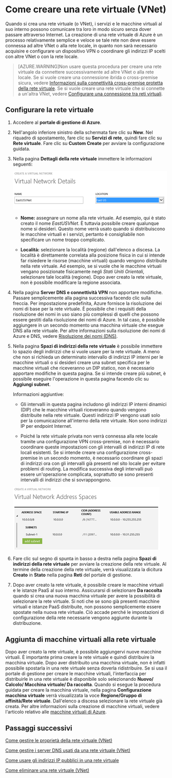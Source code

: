 <properties 
   pageTitle="Come creare una rete virtuale (VNet)"
   description="Informazioni su come creare una rete virtuale (VNet)"
   services="virtual-network"
   documentationCenter="na"
   authors="telmosampaio"
   manager="carolz"
   editor="tysonn" />
<tags 
   ms.service="virtual-network"
   ms.devlang="na"
   ms.topic="article"
   ms.tgt_pltfrm="na"
   ms.workload="infrastructure-services"
   ms.date="06/08/2015"
   ms.author="telmos" />

# Come creare una rete virtuale (VNet)

Quando si crea una rete virtuale (o VNet), i servizi e le macchine virtuali al suo interno possono comunicare tra loro in modo sicuro senza dover passare attraverso Internet. La creazione di una rete virtuale di Azure è un processo relativamente semplice e veloce se tale rete non deve essere connessa ad altre VNet o alla rete locale, in quanto non sarà necessario acquisire e configurare un dispositivo VPN o coordinare gli indirizzi IP scelti con altre VNet o con la rete locale.

>[AZURE.WARNING]Non usare questa procedura per creare una rete virtuale da connettere successivamente ad altre VNet o alla rete locale. Se si vuole creare una connessione ibrida o cross-premise sicura, vedere [Informazioni sulla connettività cross-premise protetta della rete virtuale](https://msdn.microsoft.com/library/azure/dn133798.aspx). Se si vuole creare una rete virtuale che si connette a un'altra VNet, vedere [Configurare una connessione tra reti virtuali](https://msdn.microsoft.com/library/azure/dn690122.aspx).

## Configurare la rete virtuale

1. Accedere al **portale di gestione di Azure**.

1. Nell'angolo inferiore sinistro della schermata fare clic su **New**. Nel riquadro di spostamento, fare clic su **Servizi di rete**, quindi fare clic su **Rete virtuale**. Fare clic su **Custom Create** per avviare la configurazione guidata.

1. Nella pagina **Dettagli della rete virtuale** immettere le informazioni seguenti:

	![Dettagli della rete virtuale](./media/virtual-networks-create-vnet/IC736054.png)

	- **Nome:** assegnare un nome alla rete virtuale. Ad esempio, qui è stato creato il nome *EastUSVNet*. È tuttavia possibile creare qualunque nome si desideri. Questo nome verrà usato quando si distribuiscono le macchine virtuali e i servizi, pertanto è consigliabile non specificare un nome troppo complicato.

	- **Località:** selezionare la località (regione) dall'elenco a discesa. La località è direttamente correlata alla posizione fisica in cui si intende far risiedere le risorse (macchine virtuali) quando vengono distribuite nella rete virtuale. Ad esempio, se si vuole che le macchine virtuali vengano posizionate fisicamente negli *Stati Uniti Orientali*, selezionare tale località (regione). Dopo aver creato la rete virtuale, non è possibile modificare la regione associata.

1. Nella pagina **Server DNS e connettività VPN** non apportare modifiche. Passare semplicemente alla pagina successiva facendo clic sulla freccia. Per impostazione predefinita, Azure fornisce la risoluzione dei nomi di base per la rete virtuale. È possibile che i requisiti della risoluzione dei nomi in uso siano più complessi di quelli che possono essere gestiti dalla risoluzione dei nomi di Azure. In tal caso, è possibile aggiungere in un secondo momento una macchina virtuale che esegue DNS alla rete virtuale. Per altre informazioni sulla risoluzione dei nomi di Azure e DNS, vedere [Risoluzione dei nomi (DNS)](https://msdn.microsoft.com/library/azure/jj156088.aspx).

1. Nella pagina **Spazi di indirizzi della rete virtuale** è possibile immettere lo spazio degli indirizzi che si vuole usare per la rete virtuale. A meno che non si richieda un determinato intervallo di indirizzi IP interni per le macchine virtuali o si desideri creare una subnet specifica per le macchine virtuali che riceveranno un DIP statico, non è necessario apportare modifiche in questa pagina. Se si intende creare più subnet, è possibile eseguire l'operazione in questa pagina facendo clic su **Aggiungi subnet**.

	Informazioni aggiuntive:

	- Gli intervalli in questa pagina includono gli indirizzi IP interni dinamici (DIP) che le macchine virtuali riceveranno quando vengono distribuite nella rete virtuale. Questi indirizzi IP vengono usati solo per la comunicazione all'interno della rete virtuale. Non sono indirizzi IP per endpoint Internet.

	- Poiché la rete virtuale privata non verrà connessa alla rete locale tramite una configurazione VPN cross-premise, non è necessario coordinare queste impostazioni con gli intervalli di indirizzi IP di rete locali esistenti. Se si intende creare una configurazione cross-premise in un secondo momento, è necessario coordinare gli spazi di indirizzi ora con gli intervalli già presenti nel sito locale per evitare problemi di routing. La modifica successiva degli intervalli può essere un'operazione complicata, soprattutto se sono presenti intervalli di indirizzi che si sovrappongono.

	![Spazio di indirizzi](./media/virtual-networks-create-vnet/IC716778.png)

1. Fare clic sul segno di spunta in basso a destra nella pagina **Spazi di indirizzi della rete virtuale** per avviare la creazione della rete virtuale. Al termine della creazione della rete virtuale, verrà visualizzata la dicitura **Creato** in **Stato** nella pagina **Reti** del portale di gestione.

1. Dopo aver creato la rete virtuale, è possibile creare le macchine virtuali e le istanze PaaS al suo interno. Assicurarsi di selezionare **Da raccolta** quando si crea una nuova macchina virtuale per avere la possibilità di selezionare la rete virtuale. Si noti che se sono già presenti macchine virtuali e istanze PaaS distribuite, non possono semplicemente essere spostate nella nuova rete virtuale. Ciò accade perché le impostazioni di configurazione della rete necessarie vengono aggiunte durante la distribuzione.

## Aggiunta di macchine virtuali alla rete virtuale

Dopo aver creato la rete virtuale, è possibile aggiungervi nuove macchine virtuali. È importante prima creare la rete virtuale e quindi distribuire la macchina virtuale. Dopo aver distribuito una macchina virtuale, non è infatti possibile spostarla in una rete virtuale senza doverla ridistribuire. Se si usa il portale di gestione per creare le macchine virtuali, l'interfaccia per distribuirle in una rete virtuale è disponibile solo selezionando **Nuovo/ Calcolo/ Macchina virtuale/ Da raccolta**. Quando si esegue la procedura guidata per creare la macchina virtuale, nella pagina **Configurazione macchina virtuale** verrà visualizzata la voce **Regione/Gruppo di affinità/Rete virtuale**. Dall'elenco a discesa selezionare la rete virtuale già creata. Per altre informazioni sulla creazione di macchine virtuali, vedere l'articolo relativo alle [macchine virtuali di Azure](../virtual-machines).

## Passaggi successivi

[Come gestire le proprietà della rete virtuale (VNet)](../virtual-networks-settings)

[Come gestire i server DNS usati da una rete virtuale (VNet)](../virtual-networks-manage-dns-in-vnet)

[Come usare gli indirizzi IP pubblici in una rete virtuale](../virtual-networks-public-ip-within-vnet)

[Come eliminare una rete virtuale (VNet)](../virtual-networks-delete-vnet)
 

<!---HONumber=62-->